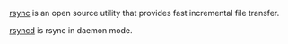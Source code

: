[rsync][1] is an open source utility that provides fast incremental file transfer.

[rsyncd][2] is rsync in daemon mode.

[1]: https://rsync.samba.org
[2]: https://download.samba.org/pub/rsync/rsyncd.conf.html

